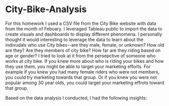# City-Bike-Analysis
For this homework I used a CSV file from the City Bike website with data from the month of Febuary. I leveraged Tableau public to import the data to create visuals and dashboards to display different phenomena. I personally thought it would interesting to leverage the data to learn about the indivudals who use City bikes--are they male, female, or unknown? How old are they? Are they members of city bike? How far are they riding based on age or gender? I tried to look at it from the persepctive of someone who works at city bike. If you knew more about who is riding your bikes and how they use them, you might be able to target your marketing efforts. For example if you knew you had many female riders who were not members, you could try marketing towards that group. Or if you knew you were not popular among 30 year olds, you could target your marketing effrots toward that group. 

Based on the data analysis I conducted, I had the following insights: 
